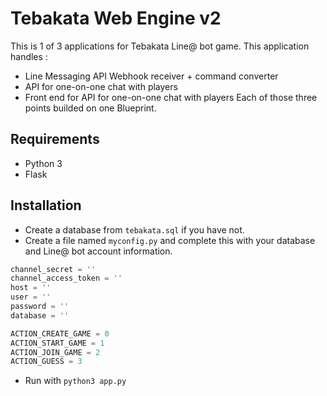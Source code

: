 # Tebakata Web Engine v2
This is 1 of 3 applications for Tebakata Line@ bot game. This application handles :
- Line Messaging API Webhook receiver + command converter
- API for one-on-one chat with players
- Front end for API for one-on-one chat with players
Each of those three points builded on one Blueprint.

## Requirements
- Python 3
- Flask

## Installation
- Create a database from `tebakata.sql` if you have not.
- Create a file named `myconfig.py` and complete this with your database and Line@ bot account information.
```python
channel_secret = ''
channel_access_token = ''
host = ''
user = ''
password = ''
database = ''

ACTION_CREATE_GAME = 0
ACTION_START_GAME = 1
ACTION_JOIN_GAME = 2
ACTION_GUESS = 3
```
- Run with `python3 app.py`
